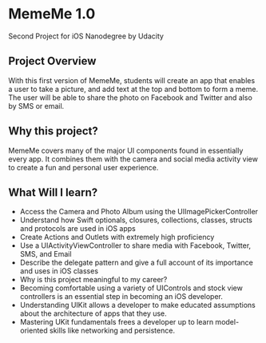 # MemeMe 1.0
Second Project for iOS Nanodegree by Udacity

## Project Overview
With this first version of MemeMe, students will create an app that enables a user to take a picture, and add text at the top and bottom to form a meme. The user will be able to share the photo on Facebook and Twitter and also by SMS or email.

## Why this project?
MemeMe covers many of the major UI components found in essentially every app. It combines them with the camera and social media activity view to create a fun and personal user experience.

## What Will I learn?
* Access the Camera and Photo Album using the UIImagePickerController
* Understand how Swift optionals, closures, collections, classes, structs and protocols are used in iOS apps
* Create Actions and Outlets with extremely high proficiency
* Use a UIActivityViewController to share media with Facebook, Twitter, SMS, and Email
* Describe the delegate pattern and give a full account of its importance and uses in iOS classes
* Why is this project meaningful to my career?
* Becoming comfortable using a variety of UIControls and stock view controllers is an essential step in becoming an iOS developer.
* Understanding UIKit allows a developer to make educated assumptions about the architecture of apps that they use.
* Mastering UKit fundamentals frees a developer up to learn model-oriented skills like networking and persistence.
